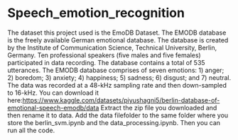 # Speech_emotion_recognition
The dataset this project used is the EmoDB Dataset.
The EMODB database is the freely available German emotional database. The database is created by the Institute of Communication Science, Technical University, Berlin, Germany. Ten professional speakers (five males and five females) participated in data recording. The database contains a total of 535 utterances. The EMODB database comprises of seven emotions: 1) anger; 2) boredom; 3) anxiety; 4) happiness; 5) sadness; 6) disgust; and 7) neutral. The data was recorded at a 48-kHz sampling rate and then down-sampled to 16-kHz.
You can download it here:https://www.kaggle.com/datasets/piyushagni5/berlin-database-of-emotional-speech-emodb/data
Extract the zip file you downloaded and then rename it to data. Add the data filefolder to the same folder where you store the berlin_svm.ipynb and the data_processing.ipynb.
Then you can run all the code.
